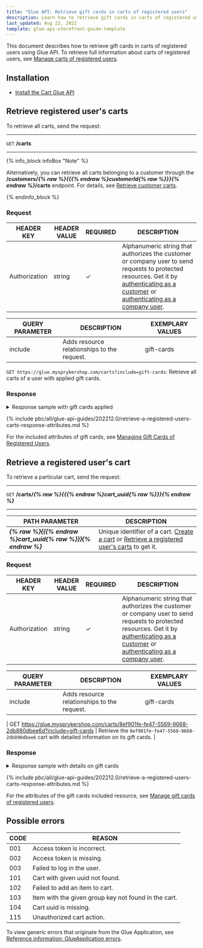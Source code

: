 ```yaml
---
title: "Glue API: Retrieve gift cards in carts of registered users"
description: Learn how to retrieve gift cards in carts of registered users using Glue API.
last_updated: Aug 22, 2022
template: glue-api-storefront-guide-template
---
```


This document describes how to retrieve gift cards in carts of registered users using Glue API. To retrieve full information about carts of registered users, see [Manage carts of registered users](/docs/pbc/all/cart-and-checkout/{{page.version}}/base-shop/manage-using-glue-api/manage-carts-of-registered-users/glue-api-manage-items-in-carts-of-registered-users.html).

## Installation

* [Install the Cart Glue API](/docs/scos/dev/feature-integration-guides/{{site.version}}/glue-api/glue-api-cart-feature-integration.html)


## Retrieve registered user's carts

To retrieve all carts, send the request:

***
`GET` **/carts**
***

{% info_block infoBox "Note" %}

Alternatively, you can retrieve all carts belonging to a customer through the **/customers/*{% raw %}{{{% endraw %}customerId{% raw %}}}{% endraw %}*/carts** endpoint. For details, see [Retrieve customer carts](/docs/pbc/all/cart-and-checkout/{{page.version}}/base-shop/manage-using-glue-api/glue-api-retrieve-customer-carts.html).

{% endinfo_block %}

### Request

| HEADER KEY | HEADER VALUE | REQUIRED | DESCRIPTION |
| --- | --- | --- | --- |
| Authorization | string | &check; | Alphanumeric string that authorizes the customer or company user to send requests to protected resources. Get it by [authenticating as a customer](/docs/pbc/all/identity-access-management/{{site.version}}/manage-using-glue-api/glue-api-authenticate-as-a-customer.html#authenticate-as-a-customer) or [authenticating as a company user](/docs/pbc/all/identity-access-management/{{site.version}}/manage-using-glue-api/glue-api-authenticate-as-a-company-user.html#authenticate-as-a-company-user).  |

| QUERY PARAMETER | DESCRIPTION | EXEMPLARY VALUES |
| --- | --- | --- |
| include | Adds resource relationships to the request. | gift-cards |

`GET https://glue.mysprykershop.com/carts?include=gift-cards`: Retrieve all carts of a user with applied gift cards.

### Response


<details>
<summary markdown='span'>Response sample with gift cards applied</summary>

```json
{
    "data": [
        {
            "type": "carts",
            "id": "e877356a-5d8f-575e-aacc-c790eeb20a27",
            "attributes": {
                "priceMode": "GROSS_MODE",
                "currency": "EUR",
                "store": "DE",
                "name": "Everyday purchases",
                "isDefault": true,
                "totals": {
                    "expenseTotal": 0,
                    "discountTotal": 17145,
                    "taxTotal": 19408,
                    "subtotal": 171447,
                    "grandTotal": 154302,
                    "priceToPay": 54302
                },
                "discounts": [
                    {
                        "displayName": "10% Discount for all orders above",
                        "amount": 17145,
                        "code": null
                    }
                ],
                "thresholds": []
            },
            "links": {
                "self": "https://glue.mysprykershop.com/carts/e877356a-5d8f-575e-aacc-c790eeb20a27"
            },
            "relationships": {
                "gift-cards": {
                    "data": [
                        {
                            "type": "gift-cards",
                            "id": "GC-23RLC8H1-20"
                        }
                    ]
                }
            }
        }
    ],
    "links": {
        "self": "https://glue.mysprykershop.com/carts?include=vouchers,gift-cards"
    },
    "included": [
        {
            "type": "gift-cards",
            "id": "GC-23RLC8H1-20",
            "attributes": {
                "code": "GC-23RLC8H1-20",
                "name": "Gift Card 1000",
                "value": 100000,
                "currencyIsoCode": "EUR",
                "actualValue": 100000,
                "isActive": true
            },
            "links": {
                "self": "https://glue.mysprykershop.com/carts/e877356a-5d8f-575e-aacc-c790eeb20a27/cart-codes/GC-23RLC8H1-20"
            }
        }
    ]
}
```    
</details>



<a name="retrieve-a-registered-users-carts-response-attributes"></a>

{% include pbc/all/glue-api-guides/202212.0/retrieve-a-registered-users-carts-response-attributes.md %} <!-- To edit, see /_includes/pbc/all/glue-api-guides/202212.0/retrieve-a-registered-users-carts-response-attributes.md -->

For the included attributes of gift cards, see [Managing Gift Cards of Registered Users](/docs/pbc/all/gift-cards/{{site.version}}/manage-using-glue-api/glue-api-manage-gift-cards-of-registered-users.html).

## Retrieve a registered user's cart

To retrieve a particular cart, send the request:

***
`GET` **/carts/*{% raw %}{{{% endraw %}cart_uuid{% raw %}}}{% endraw %}***
***

| PATH PARAMETER | DESCRIPTION |
| --- | --- |
| ***{% raw %}{{{% endraw %}cart_uuid{% raw %}}}{% endraw %}*** | Unique identifier of a cart. [Create a cart](/docs/pbc/all/cart-and-checkout/{{page.version}}/base-shop/manage-using-glue-api/manage-carts-of-registered-users/glue-api-manage-carts-of-registered-users.html#create-a-cart) or [Retrieve a registered user's carts](#retrieve-registered-users-carts) to get it. |

### Request

| HEADER KEY | HEADER VALUE | REQUIRED | DESCRIPTION |
| --- | --- | --- | --- |
| Authorization | string | &check; | Alphanumeric string that authorizes the customer or company user to send requests to protected resources. Get it by [authenticating as a customer](/docs/pbc/all/identity-access-management/{{site.version}}/manage-using-glue-api/glue-api-authenticate-as-a-customer.html#authenticate-as-a-customer) or [authenticating as a company user](/docs/pbc/all/identity-access-management/{{site.version}}/manage-using-glue-api/glue-api-authenticate-as-a-company-user.html#authenticate-as-a-company-user).  |

| QUERY PARAMETER | DESCRIPTION | EXEMPLARY VALUES |
| --- | --- | --- |
| include | Adds resource relationships to the request. | gift-cards |


| GET https://glue.mysprykershop.com/carts/8ef901fe-fe47-5569-9668-2db890dbee6d?include=gift-cards | Retrieve the `8ef901fe-fe47-5569-9668-2db890dbee6` cart with detailed information on its gift cards. |


### Response



<details>
<summary markdown='span'>Response sample with details on gift cards</summary>

```json
{
    "data": {
        "type": "carts",
        "id": "8ef901fe-fe47-5569-9668-2db890dbee6d",
        "attributes": {
            "priceMode": "GROSS_MODE",
            "currency": "EUR",
            "store": "DE",
            "name": "Shopping cart",
            "isDefault": true,
            "totals": {
                "expenseTotal": 0,
                "discountTotal": 4200,
                "taxTotal": 6035,
                "subtotal": 42000,
                "grandTotal": 37800,
                "priceToPay": 17800
            },
            "discounts": [
                {
                    "displayName": "10% Discount for all orders above",
                    "amount": 4200,
                    "code": null
                }
            ]
        },
        "links": {
            "self": "https://glue.mysprykershop.com/carts/8ef901fe-fe47-5569-9668-2db890dbee6d"
        },
        "relationships": {
            "gift-cards": {
                "data": [
                    {
                        "type": "gift-cards",
                        "id": "GC-I6UB6O56-20"
                    }
                ]
            }
        }
    },
    "included": [
        {
            "type": "gift-cards",
            "id": "GC-I6UB6O56-20",
            "attributes": {
                "code": "GC-I6UB6O56-20",
                "name": "Gift Card 200",
                "value": 20000,
                "currencyIsoCode": "EUR",
                "actualValue": 20000,
                "isActive": true
            },
            "links": {
                "self": "https://glue.mysprykershop.com/carts/8ef901fe-fe47-5569-9668-2db890dbee6d/cart-codes/GC-I6UB6O56-20"
            }
        }
    ]
}
```    
</details>

{% include pbc/all/glue-api-guides/202212.0/retrieve-a-registered-users-carts-response-attributes.md %} <!-- To edit, see /_includes/pbc/all/glue-api-guides/202212.0/retrieve-a-registered-users-carts-response-attributes.md -->

For the attributes of the gift cards included resource, see [Manage gift cards of registered users](/docs/pbc/all/gift-cards/{{site.version}}/manage-using-glue-api/glue-api-manage-gift-cards-of-registered-users.html).



## Possible errors

| CODE | REASON |
| --- | --- |
| 001 | Access token is incorrect. |
| 002 | Access token is missing. |
| 003 | Failed to log in the user. |
| 101 | Cart with given uuid not found. |
| 102 | Failed to add an item to cart. |
| 103 | Item with the given group key not found in the cart. |
| 104 | Cart uuid is missing. |
| 115 | Unauthorized cart action. |


To view generic errors that originate from the Glue Application, see [Reference information: GlueApplication errors](/docs/dg/dev/glue-api/{{site.version}}/old-glue-infrastructure/reference-information-glueapplication-errors.html).
